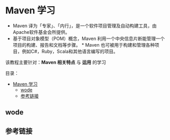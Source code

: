 # Maven 学习

* Maven 译为「专家」、「内行」，是一个软件项目管理及自动构建工具，由Apache软件基金会所提供。
* 基于项目对象模型（POM）概念，Maven 利用一个中央信息片断能管理一个项目的构建、报告和文档等步骤。 * Maven 也可被用于构建和管理各种项目，例如C#，Ruby，Scala和其他语言编写的项目。

该教程主要针对：**Maven 相关特点** 与 **运用** 的学习

目录：

- [Maven 学习](#maven-学习)
  - [wode](#wode)
  - [参考链接](#参考链接)

## wode

## 参考链接
